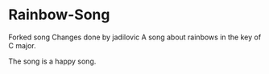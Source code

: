 # Rainbow-Song
Forked song
Changes done by jadilovic
A song about rainbows in the key of C major.

The song is a happy song.
